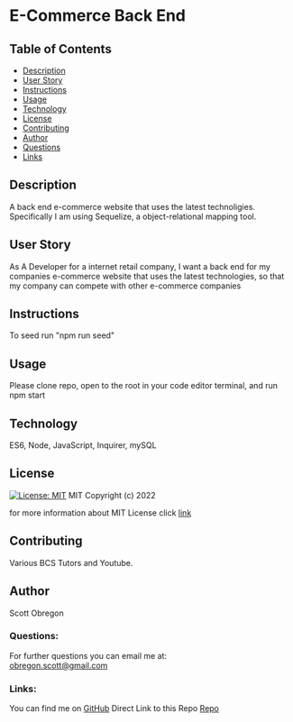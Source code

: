 
  # E-Commerce Back End
  
  ## Table of Contents
  - [Description](#description)
  - [User Story](#userStory)
  - [Instructions](#instructions)
  - [Usage](#usage)
  - [Technology](#technology)
  - [License](#license)
  - [Contributing](#contributing)
  - [Author](#author)
  - [Questions](#questions)
  - [Links](#links)
  
  ## Description
  A back end e-commerce website that uses the latest technoligies. Specifically I am using Sequelize, a object-relational mapping tool.

  ## User Story

  As A Developer for a internet retail company, I want a back end for my companies e-commerce website that uses the latest technologies, so that my company can compete with other e-commerce companies

  ## Instructions

  To seed run "npm run seed"

  ## Usage

  Please clone repo, open to the root in your code editor terminal, and run npm start

  ## Technology

  ES6, Node, JavaScript, Inquirer, mySQL

  ## License

  [![License: MIT](https://img.shields.io/badge/License-MIT-yellow.svg)](https://opensource.org/licenses/MIT)
  MIT
Copyright (c) 2022
     
for more information about MIT License click [link](https://opensource.org/licenses/MIT)
  
  ## Contributing

  Various BCS Tutors and Youtube.

  ## Author

  Scott Obregon

  ### Questions:
  For further questions you can email me at:<br />
  obregon.scott@gmail.com
  
  ### Links:

  You can find me on [GitHub](https://github.com/ObregonScott)
  Direct Link to this Repo [Repo](https://github.com/ObregonScott/E-Commerce)
  
